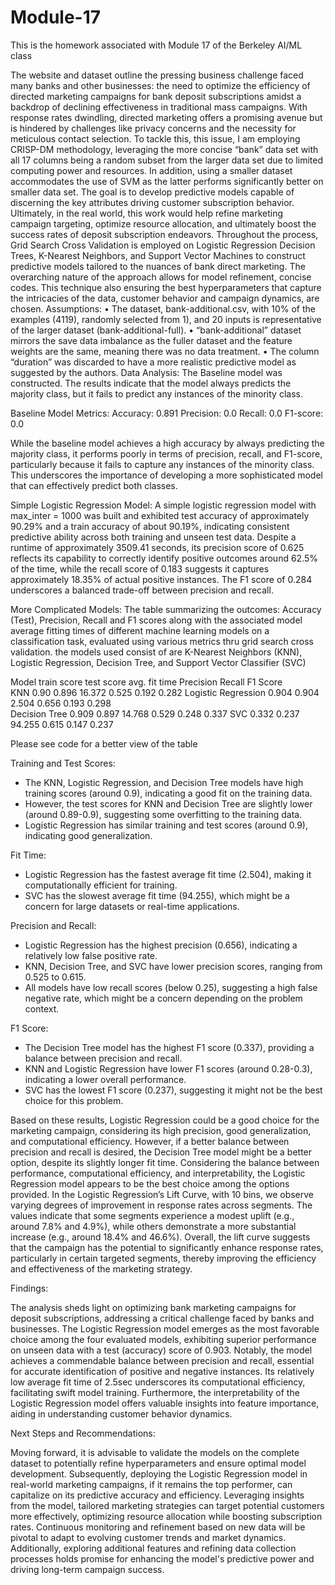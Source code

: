 # Module-17
This is the homework associated with Module 17 of the Berkeley AI/ML class

The website and dataset outline the pressing business challenge faced many banks and other businesses: the need to optimize the efficiency of directed marketing campaigns for bank deposit subscriptions amidst a backdrop of declining effectiveness in traditional mass campaigns. With response rates dwindling, directed marketing offers a promising avenue but is hindered by challenges like privacy concerns and the necessity for meticulous contact selection. 
To tackle this, this issue, I am employing CRISP-DM methodology, leveraging the more concise “bank” data set with all 17 columns being a random subset from the larger data set due to limited computing power and resources. In addition, using a smaller dataset accommodates the use of SVM as the latter performs significantly better on smaller data set. The goal is to develop predictive models capable of discerning the key attributes driving customer subscription behavior. Ultimately, in the real world, this work would help refine marketing campaign targeting, optimize resource allocation, and ultimately boost the success rates of deposit subscription endeavors.
Throughout the process, Grid Search Cross Validation is employed on Logistic Regression Decision Trees, K-Nearest Neighbors, and Support Vector Machines to construct predictive models tailored to the nuances of bank direct marketing. The overarching nature of the approach allows for model refinement, concise codes. This technique also ensuring the best hyperparameters that capture the intricacies of the data, customer behavior and campaign dynamics, are chosen. 
Assumptions:
•	The dataset, bank-additional.csv, with 10% of the examples (4119), randomly selected from 1), and 20 inputs is representative of the larger dataset (bank-additional-full).
•	“bank-additional” dataset mirrors the save data imbalance as the fuller dataset and the feature weights are the same, meaning there was no data treatment.
•	The column “duration” was discarded to have a more realistic predictive model as suggested by the authors.
Data Analysis:
The Baseline model was constructed. The results indicate that the model always predicts the majority class, but it fails to predict any instances of the minority class. 

Baseline Model Metrics:
Accuracy: 0.891
Precision: 0.0
Recall: 0.0
F1-score: 0.0

While the baseline model achieves a high accuracy by always predicting the majority class, it performs poorly in terms of precision, recall, and F1-score, particularly because it fails to capture any instances of the minority class. This underscores the importance of developing a more sophisticated model that can effectively predict both classes.


Simple Logistic Regression Model:
A simple logistic regression model with max_inter = 1000 was built and exhibited test accuracy of approximately 90.29% and a train accuracy of about 90.19%, indicating consistent predictive ability across both training and unseen test data. Despite a runtime of approximately 3509.41 seconds, its precision score of 0.625 reflects its capability to correctly identify positive outcomes around 62.5% of the time, while the recall score of 0.183 suggests it captures approximately 18.35% of actual positive instances. The F1 score of 0.284 underscores a balanced trade-off between precision and recall. 

More Complicated Models:
The table summarizing the outcomes: Accuracy (Test), Precision, Recall and F1 scores along with the associated model average fitting times of different machine learning models on a classification task, evaluated using various metrics thru grid search cross validation. the models used consist of are K-Nearest Neighbors (KNN), Logistic Regression, Decision Tree, and Support Vector Classifier (SVC) 
                
Model		       train score	test score	avg. fit time 	Precision	Recall 	F1 Score                                            
KNN                             0.90	0.896           	16.372                 0.525 		0.192     0.282
Logistic Regression   0.904   	0.904          	2.504   		0.656 		0.193  	 0.298  
 Decision Tree            0.909    	0.897         	14.768   	0.529   		0.248  	0.337 
SVC                    	        0.332    	0.237        	94.255  		0.615   		0.147  	0.237 

Please see code for a better view of the table

Training and Test Scores:
   - The KNN, Logistic Regression, and Decision Tree models have high training scores (around 0.9), indicating a good fit on the training data.
   - However, the test scores for KNN and Decision Tree are slightly lower (around 0.89-0.9), suggesting some overfitting to the training data.
   - Logistic Regression has similar training and test scores (around 0.9), indicating good generalization.

Fit Time:
   - Logistic Regression has the fastest average fit time (2.504), making it computationally efficient for training.
   - SVC has the slowest average fit time (94.255), which might be a concern for large datasets or real-time applications.

Precision and Recall:
   - Logistic Regression has the highest precision (0.656), indicating a relatively low false positive rate.
   - KNN, Decision Tree, and SVC have lower precision scores, ranging from 0.525 to 0.615.
   - All models have low recall scores (below 0.25), suggesting a high false negative rate, which might be a concern depending on the problem context.

F1 Score:
   - The Decision Tree model has the highest F1 score (0.337), providing a balance between precision and recall.
   - KNN and Logistic Regression have lower F1 scores (around 0.28-0.3), indicating a lower overall performance.
   - SVC has the lowest F1 score (0.237), suggesting it might not be the best choice for this problem.

Based on these results, Logistic Regression could be a good choice for the marketing campaign, considering its high precision, good generalization, and computational efficiency. However, if a better balance between precision and recall is desired, the Decision Tree model might be a better option, despite its slightly longer fit time. Considering the balance between performance, computational efficiency, and interpretability, the Logistic Regression model appears to be the best choice among the options provided.
In the Logistic Regression’s Lift Curve, with 10 bins, we observe varying degrees of improvement in response rates across segments. The values indicate that some segments experience a modest uplift (e.g., around 7.8% and 4.9%), while others demonstrate a more substantial increase (e.g., around 18.4% and 46.6%). Overall, the lift curve suggests that the campaign has the potential to significantly enhance response rates, particularly in certain targeted segments, thereby improving the efficiency and effectiveness of the marketing strategy.

Findings:

The analysis sheds light on optimizing bank marketing campaigns for deposit subscriptions, addressing a critical challenge faced by banks and businesses. The Logistic Regression model emerges as the most favorable choice among the four evaluated models, exhibiting superior performance on unseen data with a test (accuracy) score of 0.903. Notably, the model achieves a commendable balance between precision and recall, essential for accurate identification of positive and negative instances. Its relatively low average fit time of 2.5sec underscores its computational efficiency, facilitating swift model training. Furthermore, the interpretability of the Logistic Regression model offers valuable insights into feature importance, aiding in understanding customer behavior dynamics.

Next Steps and Recommendations:

Moving forward, it is advisable to validate the models on the complete dataset to potentially refine hyperparameters and ensure optimal model development. Subsequently, deploying the Logistic Regression model in real-world marketing campaigns, if it remains the top performer, can capitalize on its predictive accuracy and efficiency. Leveraging insights from the model, tailored marketing strategies can target potential customers more effectively, optimizing resource allocation while boosting subscription rates. Continuous monitoring and refinement based on new data will be pivotal to adapt to evolving customer trends and market dynamics. Additionally, exploring additional features and refining data collection processes holds promise for enhancing the model's predictive power and driving long-term campaign success.
